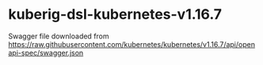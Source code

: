 # kuberig-dsl-kubernetes-v1.16.7

Swagger file downloaded from https://raw.githubusercontent.com/kubernetes/kubernetes/v1.16.7/api/openapi-spec/swagger.json
